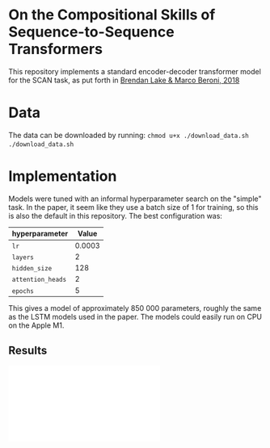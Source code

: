 # On the Compositional Skills of Sequence-to-Sequence Transformers

This repository implements a standard encoder-decoder transformer model for
the SCAN task, as put forth in [Brendan Lake & Marco Beroni, 2018](http://proceedings.mlr.press/v80/lake18a/lake18a.pdf)

# Data

The data can be downloaded by running:
`chmod u+x ./download_data.sh`
`./download_data.sh`
# Implementation

Models were tuned with an informal hyperparameter search on the "simple" task. In the paper, it seem like they use a batch size of 1 for training, so this is also the default in this repository. The best configuration was:

| hyperparameter    | Value  |
| ----------------- | ------ |
| `lr`              | 0.0003 |
| `layers`          | 2      |
| `hidden_size`     | 128    |
| `attention_heads` | 2      |
| `epochs`          | 5      |

This gives a model of approximately 850 000 parameters, roughly the same as the LSTM models used in the paper. The models could easily run on CPU on the Apple M1. 

## Results



![Results of the "simple" task for different dataset sizes.](./figs/simple.pdf)






